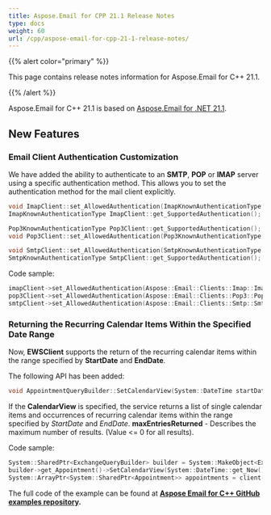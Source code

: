 ```yaml
---
title: Aspose.Email for CPP 21.1 Release Notes
type: docs
weight: 60
url: /cpp/aspose-email-for-cpp-21-1-release-notes/
---
```


{{% alert color="primary" %}} 

This page contains release notes information for Aspose.Email for C++ 21.1.

{{% /alert %}} 

Aspose.Email for C++ 21.1 is based on [Aspose.Email for .NET 21.1](https://docs.aspose.com/email/net/aspose-email-for-net-21-1-release-notes/).

## **New Features**

### Email Client Authentication Customization 

We have added the ability to authenticate to an **SMTP**, **POP** or **IMAP** server using a specific authentication method. This allows you to set the authentication method for the mail client explicitly.

```cpp
void ImapClient::set_AllowedAuthentication(ImapKnownAuthenticationType value);
ImapKnownAuthenticationType ImapClient::get_SupportedAuthentication();

Pop3KnownAuthenticationType Pop3Client::get_SupportedAuthentication();
void Pop3Client::set_AllowedAuthentication(Pop3KnownAuthenticationType value);

void SmtpClient::set_AllowedAuthentication(SmtpKnownAuthenticationType value);
SmtpKnownAuthenticationType SmtpClient::get_SupportedAuthentication();
```

Code sample:

```cpp
imapClient->set_AllowedAuthentication(Aspose::Email::Clients::Imap::ImapKnownAuthenticationType::Plain);
pop3Client->set_AllowedAuthentication(Aspose::Email::Clients::Pop3::Pop3KnownAuthenticationType::Plain);
smtpClient->set_AllowedAuthentication(Aspose::Email::Clients::Smtp::SmtpKnownAuthenticationType::Login);
```

### Returning the Recurring Calendar Items Within the Specified Date Range

Now, **EWSClient** supports the return of the recurring calendar items within the range specified by **StartDate** and **EndDate**.

The following API has been added:

```cpp
void AppointmentQueryBuilder::SetCalendarView(System::DateTime startDate, System::DateTime endDate, int32_t maxEntriesReturned);
```

If the **CalendarView** is specified, the service returns a list of single calendar items and occurrences of recurring calendar items within the range specified by *StartDate* and *EndDate*. **maxEntriesReturned** - Describes the maximum number of results. (Value <= 0 for all results).

Code sample:

```cpp
System::SharedPtr<ExchangeQueryBuilder> builder = System::MakeObject<ExchangeQueryBuilder>();
builder->get_Appointment()->SetCalendarView(System::DateTime::get_Now(), System::DateTime::get_Now().AddMonths(1), -1);
System::ArrayPtr<System::SharedPtr<Appointment>> appointments = client->ListAppointments(builder->GetQuery());
```

The full code of the example can be found at **[Aspose Email for C++ GitHub examples repository](https://github.com/aspose-email/Aspose.Email-for-C).**

